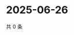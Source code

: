 # 2025-06-26

共 0 条

<!-- BEGIN ZHIHUQUESTIONS -->
<!-- 最后更新时间 Thu Jun 26 2025 23:12:31 GMT+0800 (China Standard Time) -->

<!-- END ZHIHUQUESTIONS -->
